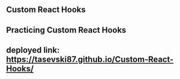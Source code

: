 ## Custom React Hooks

## Practicing Custom React Hooks

## deployed link: https://tasevski87.github.io/Custom-React-Hooks/
